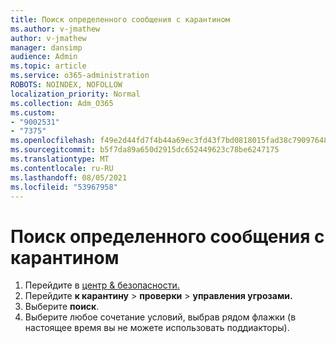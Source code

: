 ```yaml
---
title: Поиск определенного сообщения с карантином
ms.author: v-jmathew
author: v-jmathew
manager: dansimp
audience: Admin
ms.topic: article
ms.service: o365-administration
ROBOTS: NOINDEX, NOFOLLOW
localization_priority: Normal
ms.collection: Adm_O365
ms.custom:
- "9002531"
- "7375"
ms.openlocfilehash: f49e2d44fd7f4b44a69ec3fd43f7bd0818015fad38c79097648456f53ff6870e
ms.sourcegitcommit: b5f7da89a650d2915dc652449623c78be6247175
ms.translationtype: MT
ms.contentlocale: ru-RU
ms.lasthandoff: 08/05/2021
ms.locfileid: "53967958"
---
```

# <a name="find-a-specific-quarantined-message"></a>Поиск определенного сообщения с карантином

1. Перейдите в [центр & безопасности.](https://go.microsoft.com/fwlink/p/?linkid=2077143)
2. Перейдите **к карантину**  >  **проверки**  >  **управления угрозами.**
3. Выберите **поиск**.
4. Выберите любое сочетание условий, выбрав рядом флажки (в настоящее время вы не можете использовать поддиакторы).
